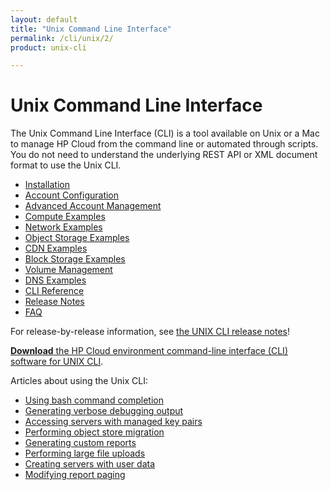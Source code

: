 ```yaml
---
layout: default
title: "Unix Command Line Interface"
permalink: /cli/unix/2/
product: unix-cli

---
```

# Unix Command Line Interface

The Unix Command Line Interface (CLI) is a tool available on Unix or a Mac to manage HP Cloud from the command line or automated through scripts.  You do not need to understand the underlying REST API or XML document format to use the Unix CLI.

* [Installation](/cli/unix/install)
* [Account Configuration](/cli/unix/2/configuration)
* [Advanced Account Management](/cli/unix/2/account-management)
* [Compute Examples](/cli/unix/2/compute)
* [Network Examples](/cli/unix/network)
* [Object Storage Examples](/cli/unix/2/object-storage)
* [CDN Examples](/cli/unix/2/cdn)
* [Block Storage Examples](/cli/unix/2/block-storage)
* [Volume Management](/block-storage/volume)
* [DNS Examples](/cli/unix/2/dns)
* [CLI Reference](/cli/unix/2/reference)
* [Release Notes](/cli/unix/release-notes)
* [FAQ](/faq#UnixCLI)

For release-by-release information, see [the UNIX CLI release notes](/cli/unix/release-notes)!

[**Download** the HP Cloud environment command-line interface (CLI) software for UNIX CLI](/file/hpcloud.gem).

 Articles about using the Unix CLI:

* [Using bash command completion](/cli/unix/articles/complete)
* [Generating verbose debugging output](/cli/unix/articles/debugging)
* [Accessing servers with managed key pairs](/cli/unix/articles/managedkeypairs)
* [Performing object store migration](/cli/unix/articles/migration)
* [Generating custom reports](/cli/unix/articles/reports)
* [Performing large file uploads](/cli/unix/articles/large)
* [Creating servers with user data](/cli/unix/articles/userdata)
* [Modifying report paging](/cli/unix/articles/paging)
